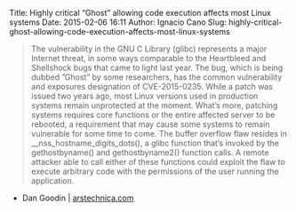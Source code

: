Title: Highly critical “Ghost” allowing code execution affects most Linux systems
Date: 2015-02-06 16:11
Author: Ignacio Cano
Slug: highly-critical-ghost-allowing-code-execution-affects-most-linux-systems

> The vulnerability in the GNU C Library (glibc) represents a major
> Internet threat, in some ways comparable to the Heartbleed and
> Shellshock bugs that came to light last year. The bug, which is being
> dubbed ”Ghost” by some researchers, has the common vulnerability and
> exposures designation of CVE-2015-0235. While a patch was issued two
> years ago, most Linux versions used in production systems remain
> unprotected at the moment. What’s more, patching systems requires core
> functions or the entire affected server to be rebooted, a requirement
> that may cause some systems to remain vulnerable for some time to
> come. The buffer overflow flaw resides in
> __nss_hostname_digits_dots(), a glibc function that’s invoked by
> the gethostbyname() and gethostbyname2() function calls. A remote
> attacker able to call either of these functions could exploit the flaw
> to execute arbitrary code with the permissions of the user running the
> application.

- Dan Goodin | [arstechnica.com][]

  [arstechnica.com]: http://arstechnica.com/security/2015/01/highly-critical-ghost-allowing-code-execution-affects-most-linux-systems/
    "Highly critical “Ghost” allowing code execution affects most Linux systems"
